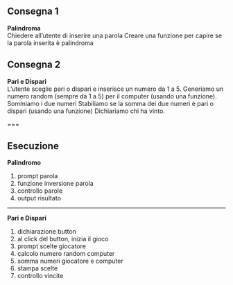 ## Consegna 1
**Palindroma<br>**
Chiedere all’utente di inserire una parola
Creare una funzione per capire se la parola inserita è palindroma

## Consegna 2
**Pari e Dispari<br>**
L’utente sceglie pari o dispari e inserisce un numero da 1 a 5.
Generiamo un numero random (sempre da 1 a 5) per il computer (usando una funzione).
Sommiamo i due numeri
Stabiliamo se la somma dei due numeri è pari o dispari (usando una funzione)
Dichiariamo chi ha vinto.

===

## Esecuzione
**Palindromo<br>**
1. prompt parola
2. funzione inversione parola
3. controllo parole
4. output risultato

<hr>

**Pari e Dispari<br>**
1. dichiarazione button
2. al click del button, inizia il gioco
3. prompt scelte giocatore
4. calcolo numero random computer
5. somma numeri giocatore e computer
6. stampa scelte
7. controllo vincite

